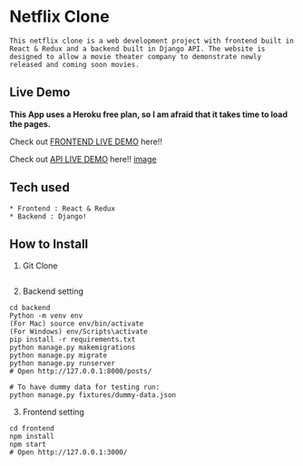 # Netflix Clone

```
This netflix clone is a web development project with frontend built in React & Redux and a backend built in Django API. The website is designed to allow a movie theater company to demonstrate newly released and coming soon movies.
```

## Live Demo

**This App uses a Heroku free plan, so I am afraid that it takes time to load the pages.**

Check out [FRONTEND LIVE DEMO](https://forum-prod-frontend.herokuapp.com/) here!!

Check out [API LIVE DEMO](https://backend-michael30.herokuapp.com/) here!!
[image](https://user-images.githubusercontent.com/74165596/151444684-65989b9e-1afc-4cb4-868a-8149a577f07d.png)
## Tech used

```
* Frontend : React & Redux
* Backend : Django!

```

## How to Install

1. Git Clone

```
```

2. Backend setting

```
cd backend
Python -m venv env
(For Mac) source env/bin/activate
(For Windows) env/Scripts\activate
pip install -r requirements.txt
python manage.py makemigrations
python manage.py migrate
python manage.py runserver
# Open http://127.0.0.1:8000/posts/

# To have dummy data for testing run:
python manage.py fixtures/dummy-data.json
```

3. Frontend setting

```
cd frontend
npm install
npm start
# Open http://127.0.0.1:3000/
```
